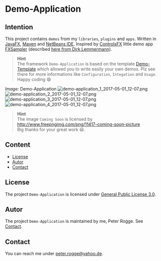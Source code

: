 Demo-Application
===



Intention
---

This project contains `demos` from my `libraries`, `plugins` and `apps`. Written 
in [JavaFX], [Maven] and [NetBeans IDE]. Inspired by [ControlsFX] little demo app 
[FXSampler] (described [here from Dirk Lemmermann]).


> __Hint__  
> The framework `Demo-Application` is based on the template [Demo-Template] which 
> allowed you to write easily your own demos. Plz see there for more informations 
> like `Configuration`, `Integation` and `Usage`. Happy coding :smile:


_Image:_ Demo-Application
![demo-application_1_2017-05-01_12-07.png][demo-application_1_2017-05-01_12-07]
![demo-application_2_2017-05-01_12-07.png][demo-application_2_2017-05-01_12-07]
![demo-application_3_2017-05-01_12-07.png][demo-application_3_2017-05-01_12-07]
![demo-application_4_2017-05-01_12-07.png][demo-application_4_2017-05-01_12-07]


> __Hint__  
> The image `Coming Soon` is licensed by http://www.freepngimg.com/png/11417-coming-soon-picture  
> Big thanks for your great work :smiley:.



Content
---

* [License](#License)
* [Autor](#Autor)
* [Contact](#Contact)



License<a name="License" />
---

The project `Demo-Application` is licensed under [General Public License 3.0].



Autor<a name="Autor" />
---

The project `Demo-Application` is maintained by me, Peter Rogge. See [Contact](#Contact).



Contact<a name="Contact" />
---

You can reach me under <peter.rogge@yahoo.de>.



[//]: # (Images)
[demo-application_1_2017-05-01_12-07]:https://cloud.githubusercontent.com/assets/8161815/25577811/68219f74-2e69-11e7-91f0-e5f07c4818ad.png
[demo-application_2_2017-05-01_12-07]:https://cloud.githubusercontent.com/assets/8161815/25577815/73cfacf8-2e69-11e7-9af2-8a53933d5aad.png
[demo-application_3_2017-05-01_12-07]:https://cloud.githubusercontent.com/assets/8161815/25577827/8625faf6-2e69-11e7-99cd-02eb718dbe65.png
[demo-application_4_2017-05-01_12-07]:https://cloud.githubusercontent.com/assets/8161815/25577827/8625faf6-2e69-11e7-99cd-02eb718dbe65.png


[//]: # (Links)
[ControlsFX]:http://fxexperience.com/controlsfx/
[Demo-Template]:https://github.com/Naoghuman/Project-Templates/tree/master/Demo-Template
[FXSampler]:http://dlsc.com/2017/03/02/fxsampler/
[General Public License 3.0]:http://www.gnu.org/licenses/gpl-3.0.en.html
[here from Dirk Lemmermann]:http://dlsc.com/2017/03/02/fxsampler/
[JavaFX]:http://docs.oracle.com/javase/8/javase-clienttechnologies.htm
[Maven]:http://maven.apache.org/
[NetBeans IDE]:https://netbeans.org/
